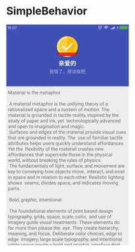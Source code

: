 # SimpleBehavior

![image](https://raw.githubusercontent.com/TryLoveCatch/SimpleBehavior/master/1.gif)
